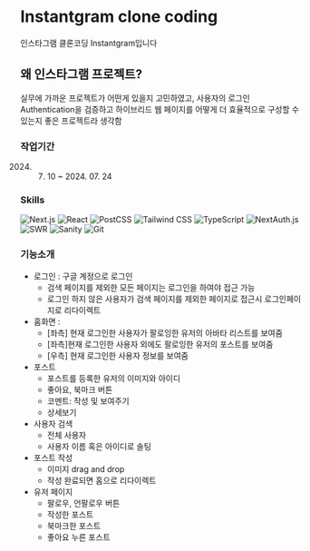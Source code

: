 # Instantgram clone coding

인스타그램 클론코딩 Instantgram입니다

## 왜 인스타그램 프로젝트?

실무에 가까운 프로젝트가 어떤게 있을지 고민하였고, 사용자의 로그인 Authentication을 검증하고 하이브리드 웹 페이지를 어떻게 더 효율적으로 구성할 수 있는지 좋은 프로젝트라 생각함

### 작업기간

2024. 7.  10 ~ 2024. 07. 24

### Skills

![Next.js](https://img.shields.io/badge/-Nextjs-000000?style=for-the-badge&logo=Next.js&logoColor=ffffff)
![React](https://img.shields.io/badge/-React-222222?style=for-the-badge&logo=react)
![PostCSS](https://img.shields.io/badge/-PostCSS-DD3A0A?style=for-the-badge&logo=PostCSS&logoColor=ffffff)
![Tailwind CSS](https://img.shields.io/badge/-Tailwindcss-06B6D4?style=for-the-badge&logo=Tailwindcss&logoColor=ffffff)
![TypeScript](https://img.shields.io/badge/-TypeScript-007ACC?style=for-the-badge&logo=typescript&logoColor=white)
![NextAuth.js](https://img.shields.io/badge/-NextAuth-9421cf?style=for-the-badge)
![SWR](https://img.shields.io/badge/-Swr-000000?style=for-the-badge&logo=swr&logoColor=white)
![Sanity](https://img.shields.io/badge/-Sanity-F03E2F?style=for-the-badge&logo=Sanity&logoColor=ffffff)
![Git](https://img.shields.io/badge/-Git-F05032?style=for-the-badge&logo=git&logoColor=ffffff)

### 기능소개

- 로그인 : 구글 계정으로 로그인
  - 검색 페이지를 제외한 모든 페이지는 로그인을 하여야 접근 가능
  - 로그인 하지 않은 사용자가 검색 페이지를 제외한 페이지로 접근시 로그인페이지로 리다이렉트
- 홈화면 :
  - [좌측] 현재 로그인한 사용자가 팔로잉한 유저의 아바타 리스트를 보여줌
  - [좌측]현재 로그인한 사용자 외에도 팔로잉한 유저의 포스트를 보여줌
  - [우측] 현재 로그인한 사용자 정보를 보여줌
- 포스트
  - 포스트를 등록한 유저의 이미지와 아이디
  - 좋아요, 북마크 버튼
  - 코멘트: 작성 및 보여주기
  - 상세보기
- 사용자 검색
  - 전체 사용자
  - 사용자 이름 혹은 아이디로 솔팅
- 포스트 작성
  - 이미지 drag and drop
  - 작성 완료되면 홈으로 리다이렉트
- 유저 페이지
  - 팔로우, 언팔로우 버튼
  - 작성한 포스트
  - 북마크한 포스트
  - 좋아요 누른 포스트
